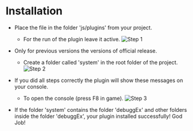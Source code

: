 # Installation

- Place the file in the folder 'js/plugins' from your project.
  - For the run of the plugin leave it active.
![Step 1](https://image.prntscr.com/image/peVZtW7AS0CXYPXMCfGpnQ.png)

- Only for previous versions the versions of official release.
  - Create a folder called 'system' in the root folder of the project.
![Step 2](https://image.prntscr.com/image/WqIQBT1JRRentsOBVm_nlQ.png)

- If you did all steps correctly the plugin will show these messages on your console. 
  - To open the console (press F8 in game).
![Step 3](https://image.prntscr.com/image/bXRlFYnSThau1hfRmt5dIg.png)

- If the folder 'system' contains the folder 'debuggEx' and other folders inside the folder 'debuggEx', your plugin installed successfully! God Job!
